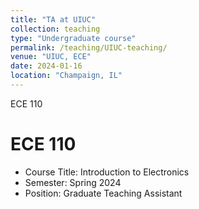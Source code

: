 ```yaml
---
title: "TA at UIUC"
collection: teaching
type: "Undergraduate course"
permalink: /teaching/UIUC-teaching/
venue: "UIUC, ECE"
date: 2024-01-16
location: "Champaign, IL"
---
```


ECE 110

ECE 110
======
* Course Title: Introduction to Electronics
* Semester: Spring 2024
* Position: Graduate Teaching Assistant
